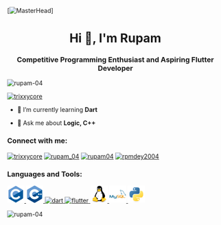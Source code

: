 [![MasterHead](https://miro.medium.com/v2/resize:fit:828/format:webp/1*FWy3MRJUFskfxF5rCvXDqw.jpeg)]
<h1 align="center">Hi 👋, I'm Rupam</h1>
<h3 align="center">Competitive Programming Enthusiast and Aspiring Flutter Developer</h3>

<p align="left"> <img src="https://komarev.com/ghpvc/?username=rupam-04&label=Profile%20views&color=0e75b6&style=flat" alt="rupam-04" /> </p>

<p align="left"> <a href="https://twitter.com/trixxycore" target="blank"><img src="https://img.shields.io/twitter/follow/trixxycore?logo=twitter&style=for-the-badge" alt="trixxycore" /></a> </p>

- 🌱 I’m currently learning **Dart**

- 💬 Ask me about **Logic, C++**

<h3 align="left">Connect with me:</h3>
<p align="left">
<a href="https://twitter.com/trixxycore" target="blank"><img align="center" src="https://raw.githubusercontent.com/rahuldkjain/github-profile-readme-generator/master/src/images/icons/Social/twitter.svg" alt="trixxycore" height="30" width="40" /></a>
<a href="https://www.codechef.com/users/rupam_04" target="blank"><img align="center" src="https://cdn.jsdelivr.net/npm/simple-icons@3.1.0/icons/codechef.svg" alt="rupam_04" height="30" width="40" /></a>
<a href="https://codeforces.com/profile/rupam04" target="blank"><img align="center" src="https://raw.githubusercontent.com/rahuldkjain/github-profile-readme-generator/master/src/images/icons/Social/codeforces.svg" alt="rupam04" height="30" width="40" /></a>
<a href="https://www.leetcode.com/rpmdey2004" target="blank"><img align="center" src="https://raw.githubusercontent.com/rahuldkjain/github-profile-readme-generator/master/src/images/icons/Social/leet-code.svg" alt="rpmdey2004" height="30" width="40" /></a>
</p>

<h3 align="left">Languages and Tools:</h3>
<p align="left"> <a href="https://www.cprogramming.com/" target="_blank" rel="noreferrer"> <img src="https://raw.githubusercontent.com/devicons/devicon/master/icons/c/c-original.svg" alt="c" width="40" height="40"/> </a> <a href="https://www.w3schools.com/cpp/" target="_blank" rel="noreferrer"> <img src="https://raw.githubusercontent.com/devicons/devicon/master/icons/cplusplus/cplusplus-original.svg" alt="cplusplus" width="40" height="40"/> </a> <a href="https://dart.dev" target="_blank" rel="noreferrer"> <img src="https://www.vectorlogo.zone/logos/dartlang/dartlang-icon.svg" alt="dart" width="40" height="40"/> </a> <a href="https://flutter.dev" target="_blank" rel="noreferrer"> <img src="https://www.vectorlogo.zone/logos/flutterio/flutterio-icon.svg" alt="flutter" width="40" height="40"/> </a> <a href="https://www.linux.org/" target="_blank" rel="noreferrer"> <img src="https://raw.githubusercontent.com/devicons/devicon/master/icons/linux/linux-original.svg" alt="linux" width="40" height="40"/> </a> <a href="https://www.mysql.com/" target="_blank" rel="noreferrer"> <img src="https://raw.githubusercontent.com/devicons/devicon/master/icons/mysql/mysql-original-wordmark.svg" alt="mysql" width="40" height="40"/> </a> <a href="https://www.python.org" target="_blank" rel="noreferrer"> <img src="https://raw.githubusercontent.com/devicons/devicon/master/icons/python/python-original.svg" alt="python" width="40" height="40"/> </a> </p>

<p><img align="center" src="https://github-readme-streak-stats.herokuapp.com/?user=rupam-04&" alt="rupam-04" /></p>
